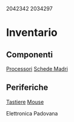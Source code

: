 2042342
2034297

# Inventario
## Componenti
[Processori](./componenti/processori.md)
[Schede Madri](./componenti/schede_madri.md)

## Periferiche
[Tastiere](./periferiche/tastiere.md)
[Mouse](./periferiche/mouse.md)

Elettronica Padovana